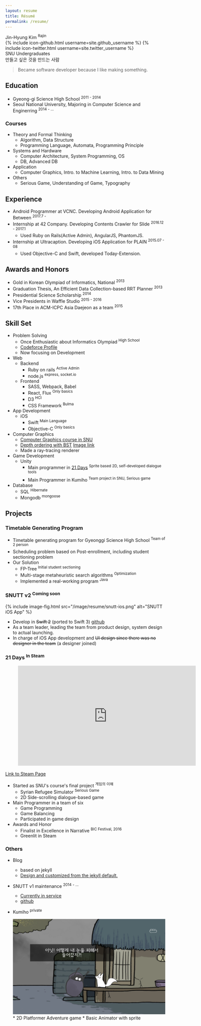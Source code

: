 ```yaml
---
layout: resume
title: Résumé
permalink: /resume/
---
```


<div id="resume-header">
    <div id="profile">
    </div>
    <div id="info">
        <div id="info-name">Jin-Hyung Kim <sup>Rajin</sup></div>
        {% include icon-github.html username=site.github_username %}
        {% include icon-twitter.html username=site.twitter_username %}
        <div id="status">SNU Undergraduates</div>
        만들고 싶은 것을 만드는 사람
    </div>
</div>

> Became software developer because I like making something.

## Education

* Gyeong-gi Science High School <sup>2011 - 2014</sup>
* Seoul National University, Majoring in Computer Science and Enginerring <sup>2014 - ...</sup>

### Courses

* Theory and Formal Thinking
    * Algorithm, Data Structure
    * Programming Language, Automata, Programming Principle
* Systems and Hardware
    * Computer Architecture, System Programming, OS
    * DB, Advanced DB
* Application
    * Computer Graphics, Intro. to Machine Learning, Intro. to Data Mining
* Others
    * Serious Game, Understanding of Game, Typography


## Experience
* Android Programmer at VCNC. Developing Android Application for Between <sup>2017.7 - </sup>
* Internship at 42 Company. Developing Contents Crawler for Slide <sup>2016.12 - 2017.1</sup>
    * Used Ruby on Rails(Active Admin), AngularJS, PhantomJS.
* Internship at Ultracaption. Developing iOS Application for PLAIN <sup>2015.07 - 08</sup>
    * Used Objective-C and Swift, developed Today-Extension.

## Awards and Honors

* Gold in Korean Olympiad of Informatics, National <sup>2013</sup>
* Graduation Thesis, An Efficient Data Collection-based RRT Planner <sup>2013</sup>
* Presidential Science Scholarship <sup>2014</sup>
* Vice Presidents in Waffle Studio <sup>2015 - 2016</sup>
* 17th Place in ACM-ICPC Asia Daejeon as a team <sup>2015</sup>

## Skill Set

* Problem Solving
    * Once Enthusiastic about Informatics Olympiad <sup>High School</sup>
    * [Codeforce Profile](http://codeforces.com/profile/RaJin)
    * Now focusing on Development
* Web
    * Backend
        * Ruby on rails <sup>Active Admin</sup>
        * node.js <sup>express, socket.io</sup>
    * Frontend
        * SASS, Webpack, Babel
        * React, Flux <sup>Only basics</sup>
        * D3 <sup>HCI</sup>
        * CSS Framework <sup>Bulma</sup>
* App Development
    * iOS
        * Swift <sup>Main Language</sup>
        * Objective-C <sup>Only basics</sup>
* Computer Graphics
    * [Computer Graphics course in SNU](http://mrl.snu.ac.kr/courses/CourseGraphics/index_2015spring.html)
    * [Depth ordering with BST](http://mrl.snu.ac.kr/courses/CourseGraphics/index_2015spring.html) [Image link](http://mrl.snu.ac.kr/courses/CourseGraphics/2015spring/best/4/KJH.png)
    * Made a ray-tracing renderer
* Game Development
    * Unity
        * Main programmer in [21 Days](http://steamcommunity.com/sharedfiles/filedetails/?id=800257717)
        <sup>Sprite based 2D, self-developed dialogue tools</sup>
        * Main Programmer in Kumiho <sup>Team project in SNU, Serious game</sup>
* Database
    * SQL <sup>Hibernate</sup>
    * Mongodb <sup>mongoose</sup>

## Projects

### Timetable Generating Program

* Timetable generating program for Gyeonggi Science High School <sup>Team of 2 person</sup>
* Scheduling problem based on Post-enrollment, including student sectioning problem
* Our Solution
    * FP-Tree <sup>Initial student sectioning</sup>
    * Multi-stage metaheuristic search algorithms <sup>Optimization</sup>
    * Implemented a real-working program <sup>Java</sup>

### SNUTT v2 <sup>Coming soon</sup>

{% include image-fig.html src="/image/resume/snutt-ios.png" alt="SNUTT iOS App" %}

* Develop in ~~Swift 2~~ (ported to Swift 3) [github](https://github.com/wafflestudio/SNUTT-iOS)
* As a team leader, leading the team from product design, system design to actual launching.
* In charge of iOS App development and ~~UI design since there was no designer in the team~~ (a designer joined)

### 21 Days <sup>In Steam</sup>

<figure markdown="1">
<iframe width="560" height="315" src="https://www.youtube.com/embed/WnOAGWaGOEU" frameborder="0" allowfullscreen></iframe>
</figure>

[Link to Steam Page](http://store.steampowered.com/app/607660/21_Days/)

* Started as SNU's course's final project <sup>게임의 이해</sup>
    * Syrian Refugee Simulator <sup>Serious Game</sup>
    * 2D Side-scrolling dialogue-based game
* Main Programmer in a team of six
    * Game Programming
    * Game Balancing
    * Participated in game design
* Awards and Honor
    * Finalist in Excellence in Narrative <sup>BIC Festival, 2016</sup>
    * Greenlit in Steam

### Others

* Blog
    * based on jekyll
    * [Design and customized from the jekyll default.](http://rajin9601.github.io/dev/life/2016/04/29/블로그-시작.html)
* SNUTT v1 maintenance <sup>2014 - ...</sup>
    * [Currently in service](http://snutt.kr)
    * [github](https://github.com/wafflestudio/snutt)
* Kumiho <sup>private</sup>

    <img src="/image/resume/kumiho.png" alt="Kumiho game Screenshot" style="width: 500px;"/>
    * 2D Platformer Adventure game
    * Basic Animator with sprite